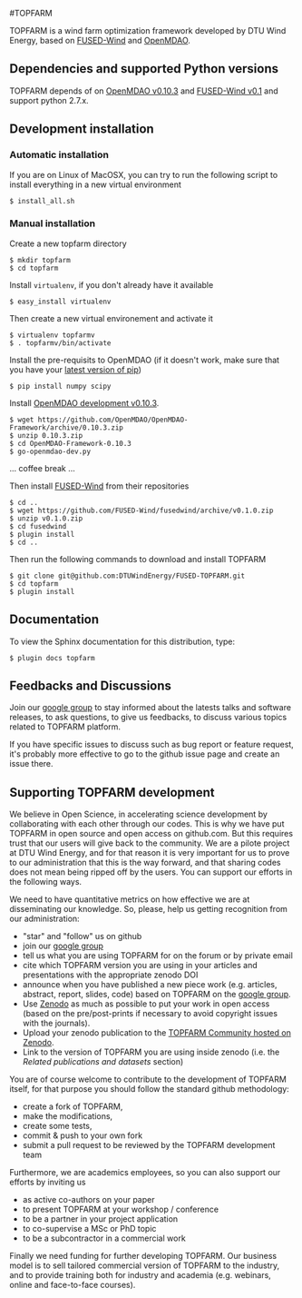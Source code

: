 #TOPFARM

TOPFARM is a wind farm optimization framework developed by DTU Wind Energy, based on [FUSED-Wind](http://www.fusedwind.org) and [OpenMDAO](http://www.openmdao.ord).


## Dependencies and supported Python versions

TOPFARM depends of on [OpenMDAO v0.10.3](https://github.com/OpenMDAO/OpenMDAO-Framework) and [FUSED-Wind v0.1](https://github.com/fusedwind/fusedwind) and support python
2.7.x.

## Development installation

### Automatic installation
If you are on Linux of MacOSX, you can try to run the following script to install everything in a new virtual environment

    $ install_all.sh

### Manual installation
Create a new topfarm directory

    $ mkdir topfarm
    $ cd topfarm
    
Install `virtualenv`, if you don't already have it available
 
    $ easy_install virtualenv
    
Then create a new virtual environement and activate it

    $ virtualenv topfarmv
    $ . topfarmv/bin/activate

Install the pre-requisits to OpenMDAO (if it doesn't work, make sure that you have your [latest version of pip](http://stackoverflow.com/questions/26575587/cant-install-scipy-through-pip))

    $ pip install numpy scipy

Install [OpenMDAO development v0.10.3](https://github.com/OpenMDAO/OpenMDAO-Framework/tree/0.10.3).

    $ wget https://github.com/OpenMDAO/OpenMDAO-Framework/archive/0.10.3.zip
    $ unzip 0.10.3.zip
    $ cd OpenMDAO-Framework-0.10.3
    $ go-openmdao-dev.py
    
... coffee break ...

Then install [FUSED-Wind](https://github.com/fusedwind/fusedwind) from their repositories

    $ cd ..
    $ wget https://github.com/FUSED-Wind/fusedwind/archive/v0.1.0.zip
    $ unzip v0.1.0.zip
    $ cd fusedwind
    $ plugin install
    $ cd ..

Then run the following commands to download and install TOPFARM

    $ git clone git@github.com:DTUWindEnergy/FUSED-TOPFARM.git
    $ cd topfarm
    $ plugin install

## Documentation

To view the Sphinx documentation for this distribution, type:

    $ plugin docs topfarm
    
    
## Feedbacks and Discussions
Join our [google group](https://groups.google.com/forum/#!forum/topfarm) to stay informed about the latests talks and 
software releases, to ask questions, to give us feedbacks, to 
discuss various topics related to TOPFARM platform. 

If you have specific issues to discuss such as bug report or feature request, it's probably more effective to go to the 
github issue page and create an issue there.

## Supporting TOPFARM development
We believe in Open Science, in accelerating science development by collaborating with each other through our codes. 
This is why we have put TOPFARM in open source and open access on github.com. But this requires trust that our users will 
give back to the community. We are a pilote project at DTU Wind Energy, and for that reason it is very important for us
to prove to our administration that this is the way forward, and that sharing codes does not mean being ripped off by the
users. You can support our efforts in the following ways.
 
We need to have quantitative metrics on how effective we are at disseminating 
our knowledge. So, please, help us getting recognition from our administration:

* "star" and "follow" us on github
* join our [google group](https://groups.google.com/forum/#!forum/topfarm)
* tell us what you are using TOPFARM for on the forum or by private email
* cite which TOPFARM version you are using in your articles and presentations with the appropriate zenodo DOI
* announce when you have published a new piece work (e.g. articles, abstract, report, slides, code) based on TOPFARM on 
the [google group](https://groups.google.com/forum/#!forum/topfarm). 
* Use [Zenodo](http:/zenodo.org) as much as possible to put your work in open access (based on the pre/post-prints if necessary to avoid copyright issues with the journals). 
* Upload your zenodo publication to the [TOPFARM Community hosted on Zenodo](https://zenodo.org/collection/user-topfarm).
* Link to the version of TOPFARM you are using inside zenodo (i.e. the *Related publications and datasets* section)
 
You are of course welcome to contribute to the development of TOPFARM itself, for that purpose you should follow the standard
github methodology: 

* create a fork of TOPFARM, 
* make the modifications, 
* create some tests, 
* commit & push to your own fork
* submit a pull request to be reviewed by the TOPFARM development team


Furthermore, we are academics employees, so you can also support our efforts by inviting us 

* as active co-authors on your paper
* to present TOPFARM at your workshop / conference
* to be a partner in your project application
* to co-supervise a MSc or PhD topic
* to be a subcontractor in a commercial work

Finally we need funding for further developing TOPFARM. Our business model is to sell tailored commercial version of 
TOPFARM to the industry, and to provide training both for industry and academia (e.g. webinars, online and face-to-face 
courses).
